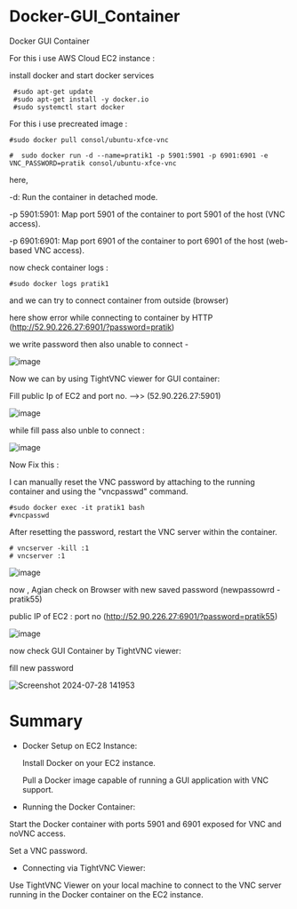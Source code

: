 # Docker-GUI_Container
Docker GUI Container


For this i use AWS Cloud EC2 instance :

install docker and start docker services

     #sudo apt-get update
     #sudo apt-get install -y docker.io
     #sudo systemctl start docker 


For this i use precreated image :

    #sudo docker pull consol/ubuntu-xfce-vnc

    #  sudo docker run -d --name=pratik1 -p 5901:5901 -p 6901:6901 -e VNC_PASSWORD=pratik consol/ubuntu-xfce-vnc

 here,
 
 -d: Run the container in detached mode.
    
 -p 5901:5901: Map port 5901 of the container to port 5901 of the host (VNC access).
    
 -p 6901:6901: Map port 6901 of the container to port 6901 of the host (web-based VNC access).
    
now check container logs :

    #sudo docker logs pratik1
    
and we can try to connect container from outside (browser) 

here show error while connecting to container by HTTP (http://52.90.226.27:6901/?password=pratik)

we write password then also unable to connect -

![image](https://github.com/user-attachments/assets/070c9471-cc3c-4b4a-8d72-2ecea5747da7)



Now we can by using TightVNC viewer for GUI container:

Fill public Ip of EC2 and port no. -->> (52.90.226.27:5901)

![image](https://github.com/user-attachments/assets/99d21477-3f4d-4623-a5cd-3ad9783d029a)

while fill pass also unble to connect :

![image](https://github.com/user-attachments/assets/95bf9c5d-c26a-4136-87bd-49982e444545)



Now Fix this :


I can manually reset the VNC password by attaching to the running container and using the "vncpasswd" command.

    #sudo docker exec -it pratik1 bash
    #vncpasswd

After resetting the password, restart the VNC server within the container.

    # vncserver -kill :1
    # vncserver :1

![image](https://github.com/user-attachments/assets/7373b6c0-08be-4bae-9c53-6a6002dd785c)



now , Agian check on Browser with new saved password (newpassowrd - pratik55)

 public IP of EC2 : port no (http://52.90.226.27:6901/?password=pratik55)

![image](https://github.com/user-attachments/assets/ff95071c-e1d4-4279-a63e-a0788b8526f8)


now check GUI Container by TightVNC viewer:

fill new password 

![Screenshot 2024-07-28 141953](https://github.com/user-attachments/assets/b95063a9-2775-44f1-839e-8d143c3545e3)

    
# Summary 

- Docker Setup on EC2 Instance:

  Install Docker on your EC2 instance.
  
  Pull a Docker image capable of running a GUI application with VNC support.
  
- Running the Docker Container:

 Start the Docker container with ports 5901 and 6901 exposed for VNC and noVNC access.
 
 Set a VNC password.
 
- Connecting via TightVNC Viewer:

 Use TightVNC Viewer on your local machine to connect to the VNC server running in the Docker container on the EC2 instance.


